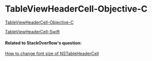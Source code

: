 # TableViewHeaderCell-Objective-C

[TableViewHeaderCell-Objective-C](https://github.com/tomfriwel/TableViewHeaderCell-Objective-C)

[TableViewHeaderCell-Swift](https://github.com/tomfriwel/TableViewHeaderCell-Swift)

#### Related to StackOverflow's question:

[How to change font size of NSTableHeaderCell](http://stackoverflow.com/questions/43510646/how-to-change-font-size-of-nstableheadercell)
